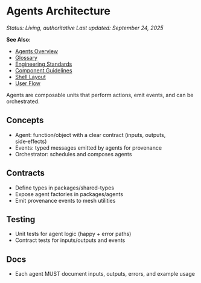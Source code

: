 # Agents Architecture

_Status: Living, authoritative_
_Last updated: September 24, 2025_

**See Also:**

- [Agents Overview](./agents-overview.md)
- [Glossary](../reference/GLOSSARY.md)
- [Engineering Standards](../reference/STANDARDS.md)
- [Component Guidelines](../components/COMPONENT_GUIDELINES.md)
- [Shell Layout](../architecture/SHELL_LAYOUT.md)
- [User Flow](../workflows/user-flow.md)

Agents are composable units that perform actions, emit events, and can be orchestrated.

## Concepts

- Agent: function/object with a clear contract (inputs, outputs, side‑effects)
- Events: typed messages emitted by agents for provenance
- Orchestrator: schedules and composes agents

## Contracts

- Define types in packages/shared-types
- Expose agent factories in packages/agents
- Emit provenance events to mesh utilities

## Testing

- Unit tests for agent logic (happy + error paths)
- Contract tests for inputs/outputs and events

## Docs

- Each agent MUST document inputs, outputs, errors, and example usage
